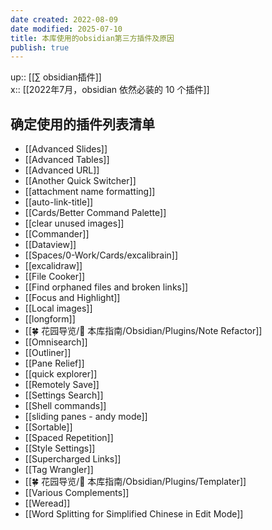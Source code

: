 ```yaml
---
date created: 2022-08-09
date modified: 2025-07-10
title: 本库使用的obsidian第三方插件及原因
publish: true
---
```


up:: [[∑ obsidian插件]]  
x:: [[2022年7月，obsidian 依然必装的 10 个插件]]

## 确定使用的插件列表清单

- [[Advanced Slides]]
- [[Advanced Tables]]
- [[Advanced URL]]
- [[Another Quick Switcher]]
- [[attachment name formatting]]
- [[auto-link-title]]
- [[Cards/Better Command Palette]]
- [[clear unused images]]
- [[Commander]]
- [[Dataview]]
- [[Spaces/0-Work/Cards/excalibrain]]
- [[excalidraw]]
- [[File Cooker]]
- [[Find orphaned files and broken links]]
- [[Focus and Highlight]]
- [[Local images]]
- [[longform]]
- [[🍀 花园导览/🧰 本库指南/Obsidian/Plugins/Note Refactor]]
- [[Omnisearch]]
- [[Outliner]]
- [[Pane Relief]]
- [[quick explorer]]
- [[Remotely Save]]
- [[Settings Search]]
- [[Shell commands]]
- [[sliding panes - andy mode]]
- [[Sortable]]
- [[Spaced Repetition]]
- [[Style Settings]]
- [[Supercharged Links]]
- [[Tag Wrangler]]
- [[🍀 花园导览/🧰 本库指南/Obsidian/Plugins/Templater]]
- [[Various Complements]]
- [[Weread]]
- [[Word Splitting for Simplified Chinese in Edit Mode]]
